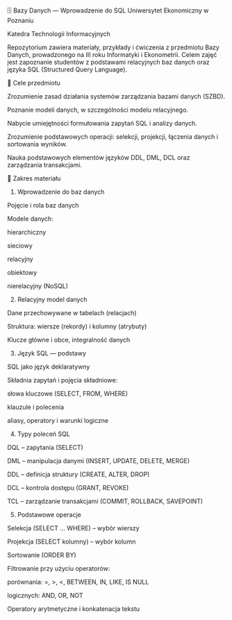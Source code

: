 🗄️ Bazy Danych — Wprowadzenie do SQL
Uniwersytet Ekonomiczny w Poznaniu

Katedra Technologii Informacyjnych

Repozytorium zawiera materiały, przykłady i ćwiczenia z przedmiotu Bazy Danych, prowadzonego na III roku Informatyki i Ekonometrii.
Celem zajęć jest zapoznanie studentów z podstawami relacyjnych baz danych oraz języka SQL (Structured Query Language).

🎯 Cele przedmiotu

Zrozumienie zasad działania systemów zarządzania bazami danych (SZBD).

Poznanie modeli danych, w szczególności modelu relacyjnego.

Nabycie umiejętności formułowania zapytań SQL i analizy danych.

Zrozumienie podstawowych operacji: selekcji, projekcji, łączenia danych i sortowania wyników.

Nauka podstawowych elementów języków DDL, DML, DCL oraz zarządzania transakcjami.

🧩 Zakres materiału
1. Wprowadzenie do baz danych

Pojęcie i rola baz danych

Modele danych:

hierarchiczny

sieciowy

relacyjny

obiektowy

nierelacyjny (NoSQL)

2. Relacyjny model danych

Dane przechowywane w tabelach (relacjach)

Struktura: wiersze (rekordy) i kolumny (atrybuty)

Klucze główne i obce, integralność danych

3. Język SQL — podstawy

SQL jako język deklaratywny

Składnia zapytań i pojęcia składniowe:

słowa kluczowe (SELECT, FROM, WHERE)

klauzule i polecenia

aliasy, operatory i warunki logiczne

4. Typy poleceń SQL

DQL – zapytania (SELECT)

DML – manipulacja danymi (INSERT, UPDATE, DELETE, MERGE)

DDL – definicja struktury (CREATE, ALTER, DROP)

DCL – kontrola dostępu (GRANT, REVOKE)

TCL – zarządzanie transakcjami (COMMIT, ROLLBACK, SAVEPOINT)

5. Podstawowe operacje

Selekcja (SELECT ... WHERE) – wybór wierszy

Projekcja (SELECT kolumny) – wybór kolumn

Sortowanie (ORDER BY)

Filtrowanie przy użyciu operatorów:

porównania: =, >, <, BETWEEN, IN, LIKE, IS NULL

logicznych: AND, OR, NOT

Operatory arytmetyczne i konkatenacja tekstu
